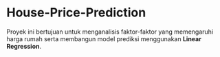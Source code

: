 # House-Price-Prediction
Proyek ini bertujuan untuk menganalisis faktor-faktor yang memengaruhi harga rumah serta membangun model prediksi menggunakan **Linear Regression**. 
